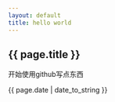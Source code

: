 ```yaml
---
layout: default
title: hello world
---
```


<h2>{{ page.title }}</h2>

<p>开始使用github写点东西</p>
<p>{{ page.date | date_to_string }}</p>

